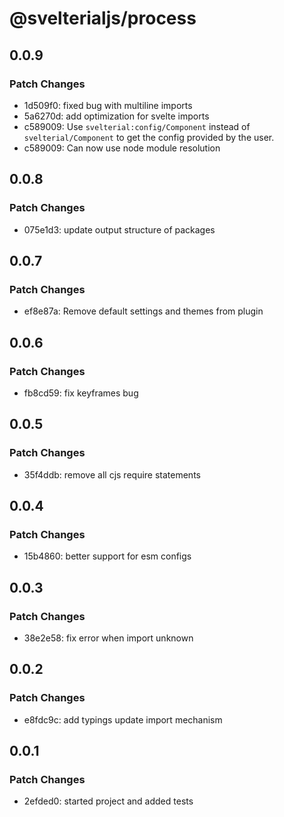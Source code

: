 # @svelterialjs/process

## 0.0.9

### Patch Changes

- 1d509f0: fixed bug with multiline imports
- 5a6270d: add optimization for svelte imports
- c589009: Use `svelterial:config/Component` instead of `svelterial/Component` to get the config provided by the user.
- c589009: Can now use node module resolution

## 0.0.8

### Patch Changes

- 075e1d3: update output structure of packages

## 0.0.7

### Patch Changes

- ef8e87a: Remove default settings and themes from plugin

## 0.0.6

### Patch Changes

- fb8cd59: fix keyframes bug

## 0.0.5

### Patch Changes

- 35f4ddb: remove all cjs require statements

## 0.0.4

### Patch Changes

- 15b4860: better support for esm configs

## 0.0.3

### Patch Changes

- 38e2e58: fix error when import unknown

## 0.0.2

### Patch Changes

- e8fdc9c: add typings
  update import mechanism

## 0.0.1

### Patch Changes

- 2efded0: started project and added tests
